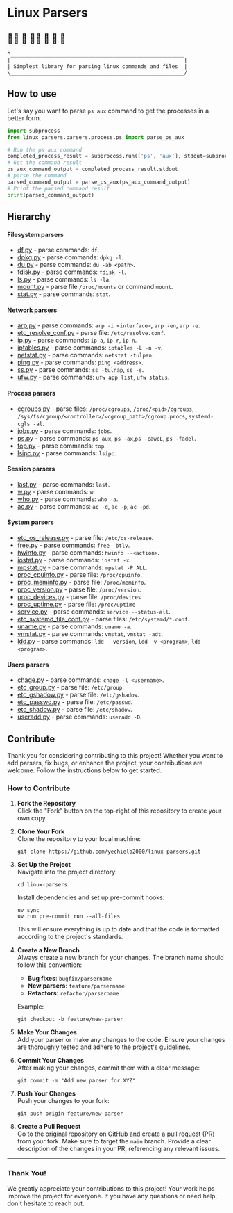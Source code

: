 # Linux Parsers

## 🤵‍♂️ 🐧 🤵‍♀️ 🐧 🤵 🐧

    ^________________________________________________________
    |                                                        |
    | Simplest library for parsing linux commands and files  |
    \________________________________________________________/

## How to use

Let's say you want to parse `ps aux` command to get the processes in a better form.

```python
import subprocess
from linux_parsers.parsers.process.ps import parse_ps_aux

# Run the ps aux command
completed_process_result = subprocess.run(['ps', 'aux'], stdout=subprocess.PIPE, stderr=subprocess.PIPE, text=True)
# Get the command result
ps_aux_command_output = completed_process_result.stdout
# parse the command
parsed_command_output = parse_ps_aux(ps_aux_command_output)
# Print the parsed command result
print(parsed_command_output)
```

## Hierarchy

#### Filesystem parsers

- [df.py](linux_parsers/parsers/filesystem/df.py) - parse commands: `df`.
- [dpkg.py](linux_parsers/parsers/filesystem/dpkg.py) - parse commands: `dpkg -l`.
- [du.py](linux_parsers/parsers/filesystem/du.py) - parse commands: `du -ab <path>`.
- [fdisk.py](linux_parsers/parsers/filesystem/fdisk.py) - parse commands: `fdisk -l`.
- [ls.py](linux_parsers/parsers/filesystem/ls.py) - parse commands: `ls -la`.
- [mount.py](linux_parsers/parsers/filesystem/mount.py) - parse file `/proc/mounts` or command `mount`.
- [stat.py](linux_parsers/parsers/filesystem/stat.py) - parse commands: `stat`.

#### Network parsers

- [arp.py](linux_parsers/parsers/network/arp.py) - parse commands: `arp -i <interface>`, `arp -en`, `arp -e`.
- [etc_resolve_conf.py](linux_parsers/parsers/network/etc_resolve_conf.py) - parse file: `/etc/resolve.conf`.
- [ip.py](linux_parsers/parsers/network/ip.py) - parse commands: `ip a`, `ip r`, `ip n`.
- [iptables.py](linux_parsers/parsers/network/iptables.py) - parse commands: `iptables -L -n -v`.
- [netstat.py](linux_parsers/parsers/network/netstat.py) - parse commands: `netstat -tulpan`.
- [ping.py](linux_parsers/parsers/network/ping.py) - parse commands: `ping <address>`.
- [ss.py](linux_parsers/parsers/network/ss.py) - parse commands: `ss -tulnap`, `ss -s`.
- [ufw.py](linux_parsers/parsers/network/ufw.py) - parse commands: `ufw app list`, `ufw status`.

#### Process parsers

- [cgroups.py](linux_parsers/parsers/process/cgroups.py) - parse files: `/proc/cgroups`, `/proc/<pid>/cgroups`,
  `/sys/fs/cgroup/<controller>/<cgroup_path>/cgroup.procs`, `systemd-cgls -al`.
- [jobs.py](linux_parsers/parsers/process/jobs.py) - parse commands: `jobs`.
- [ps.py](linux_parsers/parsers/process/ps.py) - parse commands: `ps aux`, `ps -ax`,`ps -caweL`, `ps -fadel`.
- [top.py](linux_parsers/parsers/process/top.py) - parse commands: `top`.
- [lsipc.py](linux_parsers/parsers/process/lsipc.py) - parse commands: `lsipc`.

#### Session parsers

- [last.py](linux_parsers/parsers/session/last.py) - parse commands: `last`.
- [w.py](linux_parsers/parsers/session/w.py) - parse commands: `w`.
- [who.py](linux_parsers/parsers/session/who.py) - parse commands: `who -a`.
- [ac.py](linux_parsers/parsers/session/ac.py) - parse commands: `ac -d`, `ac -p`, `ac -pd`.

#### System parsers

- [etc_os_release.py](linux_parsers/parsers/system/etc_os_release.py) - parse file: `/etc/os-release`.
- [free.py](linux_parsers/parsers/system/free.py) - parse commands: `free -btlv`.
- [hwinfo.py](linux_parsers/parsers/system/hwinfo.py) - parse commands: `hwinfo --<action>`.
- [iostat.py](linux_parsers/parsers/system/iostat.py) - parse commands: `iostat -x`.
- [mpstat.py](linux_parsers/parsers/system/mpstat.py) - parse commands: `mpstat -P ALL`.
- [proc_cpuinfo.py](linux_parsers/parsers/system/proc_cpuinfo.py) - parse file: `/proc/cpuinfo`.
- [proc_meminfo.py](linux_parsers/parsers/system/proc_meminfo.py) - parse file: `/proc/meminfo`.
- [proc_version.py](linux_parsers/parsers/system/proc_version.py) - parse file: `/proc/version`.
- [proc_devices.py](linux_parsers/parsers/system/proc_devices.py) - parse file: `/proc/devices`
- [proc_uptime.py](linux_parsers/parsers/system/proc_uptime.py) - parse file: `/proc/uptime`
- [service.py](linux_parsers/parsers/system/service.py) - parse commands: `service --status-all`.
- [etc_systemd_file_conf.py](linux_parsers/parsers/system/etc_systemd_file_conf.py) - parse files:
  `/etc/systemd/*.conf`.
- [uname.py](linux_parsers/parsers/system/uname.py) - parse commands: `uname -a`.
- [vmstat.py](linux_parsers/parsers/system/vmstat.py) - parse commands: `vmstat`, `vmstat -adt`.
- [ldd.py](linux_parsers/parsers/system/ldd.py) - parse commands: `ldd --version`, `ldd -v <program>`, `ldd <program>`.

#### Users parsers

- [chage.py](linux_parsers/parsers/users/chage.py) - parse commands: `chage -l <username>`.
- [etc_group.py](linux_parsers/parsers/users/etc_group.py) - parse file: `/etc/group`.
- [etc_gshadow.py](linux_parsers/parsers/users/etc_gshadow.py) - parse file: `/etc/gshadow`.
- [etc_passwd.py](linux_parsers/parsers/users/etc_passwd.py) - parse file: `/etc/passwd`.
- [etc_shadow.py](linux_parsers/parsers/users/etc_shadow.py) - parse file: `/etc/shadow`.
- [useradd.py](linux_parsers/parsers/users/useradd.py) - parse commands: `useradd -D`.

## Contribute

Thank you for considering contributing to this project! Whether you want to add parsers, fix bugs, or enhance the
project, your contributions are welcome. Follow the instructions below to get started.

### How to Contribute

1. **Fork the Repository**  
   Click the "Fork" button on the top-right of this repository to create your own copy.

2. **Clone Your Fork**  
   Clone the repository to your local machine:
   ```shell
   git clone https://github.com/yechielb2000/linux-parsers.git
   ```

3. **Set Up the Project**  
   Navigate into the project directory:
   ```shell
   cd linux-parsers
   ```

   Install dependencies and set up pre-commit hooks:
   ```shell
   uv sync
   uv run pre-commit run --all-files
   ```

   This will ensure everything is up to date and that the code is formatted according to the project's standards.

4. **Create a New Branch**  
   Always create a new branch for your changes. The branch name should follow this convention:
    - **Bug fixes**: `bugfix/parsername`
    - **New parsers**: `feature/parsername`
    - **Refactors**: `refactor/parsername`

   Example:
   ```shell
   git checkout -b feature/new-parser
   ```

5. **Make Your Changes**  
   Add your parser or make any changes to the code. Ensure your changes are thoroughly tested and adhere to the
   project's guidelines.

6. **Commit Your Changes**  
   After making your changes, commit them with a clear message:
   ```shell
   git commit -m "Add new parser for XYZ"
   ```

7. **Push Your Changes**  
   Push your changes to your fork:
   ```shell
   git push origin feature/new-parser
   ```

8. **Create a Pull Request**  
   Go to the original repository on GitHub and create a pull request (PR) from your fork. Make sure to target the `main`
   branch. Provide a clear description of the changes in your PR, referencing any relevant issues.

---

### Thank You!

We greatly appreciate your contributions to this project! Your work helps improve the project for everyone. If you have
any questions or need help, don't hesitate to reach out.
